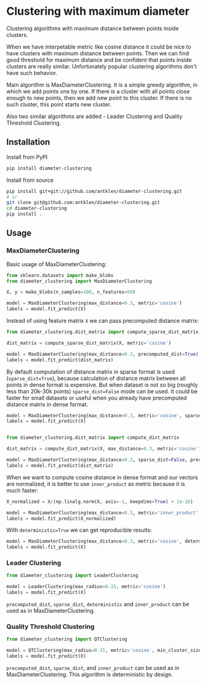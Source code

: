 # Clustering with maximum diameter

Clustering algorithms with maximum distance between points inside clusters.

When we have interpetable metric like cosine distance it could be nice to have clusters with maximum distance between points. Then we can find good threshold for maximum distance and be confident that points inside clusters are really similar. Unfortunately popular clustering algorithms don't have such behavior.

Main algorithm is MaxDiameterClustering. It is a simple greedy algorithm, in which we add points one by one. If there is a cluster with all points close enough to new points, then we add new point to this cluster. If there is no such cluster, this point starts new cluster.

Also two similar algorithms are added - Leader Clustering and Quality Threshold Clustering.


## Installation

Install from PyPI
```sh
pip install diameter-clustering
```

Install from source
```sh
pip install git+git://github.com/antklen/diameter-clustering.git
# or
git clone git@github.com:antklen/diameter-clustering.git
cd diameter-clustering
pip install .
```

## Usage

### MaxDiameterClustering

Basic usage of MaxDiameterClustering:
```python
from sklearn.datasets import make_blobs
from diameter_clustering import MaxDiameterClustering

X, y = make_blobs(n_samples=100, n_features=50)

model = MaxDiameterClustering(max_distance=0.3, metric='cosine')
labels = model.fit_predict(X)
```

Instead of using feature matrix `X` we can pass precomputed distance matrix:
```python
from diameter_clustering.dist_matrix import compute_sparse_dist_matrix

dist_matrix = compute_sparse_dist_matrix(X, metric='cosine')

model = MaxDiameterClustering(max_distance=0.3, precomputed_dist=True)
labels = model.fit_predict(dist_matrix)
```

By default computation of distance matrix in sparse format is used (`sparse_dist=True`), because calculation of distance matrix between all points in dense format is expensive. But when dataset is not so big (roughly less than 20k-30k points) `sparse_dist=False` mode can be used. It could be faster for small datasets or useful when you already have precomputed distance matrix in dense format.
```python
model = MaxDiameterClustering(max_distance=0.3, metric='cosine', sparse_dist=False)
labels = model.fit_predict(X)


from diameter_clustering.dist_matrix import compute_dist_matrix

dist_matrix = compute_dist_matrix(X, max_distance=0.3, metric='cosine')

model = MaxDiameterClustering(max_distance=0.3, sparse_dist=False, precomputed_dist=True)
labels = model.fit_predict(dist_matrix)
```

When we want to compute cosine distance in dense format and our vectors are normalized, it is better to use
`inner_product` as metric because it is much faster:
```python
X_normalized = X/(np.linalg.norm(X, axis=-1, keepdims=True) + 1e-16)

model = MaxDiameterClustering(max_distance=0.3, metric='inner_product', sparse_dist=False)
labels = model.fit_predict(X_normalized)
```

With `deterministic=True` we can get reproducible results:
```python
model = MaxDiameterClustering(max_distance=0.3, metric='cosine', deterministic=True)
labels = model.fit_predict(X)
```



### Leader Clustering

```python
from diameter_clustering import LeaderClustering

model = LeaderClustering(max_radius=0.15, metric='cosine')
labels = model.fit_predict(X)
```

`precomputed_dist`, `sparse_dist`, `deterministic` and `inner_product`
can be used as in MaxDiameterClustering.


### Quality Threshold Clustering

```python
from diameter_clustering import QTClustering

model = QTClustering(max_radius=0.15, metric='cosine', min_cluster_size=5)
labels = model.fit_predict(X)
```

`precomputed_dist`, `sparse_dist`, and `inner_product`
can be used as in MaxDiameterClustering. This algorithm is deterministic by design.





